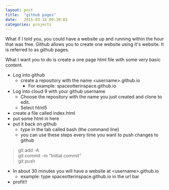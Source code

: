 ```yaml
---
layout: post
title:  "github pages"
date:   2015-03-16 09:39:03
categories: projects
---
```

What if I told you, you could have a website up and running within the hour that was free. Github allows you to create one website using it's website. It is referred to as github pages. 

What I want you to do is create a one page html file with some very basic content.

* Log into github 
    * create a repository with the name \<username\>.github.io
       * For example: spaceotterinspace.github.io
* Log into cloud 9 with your github username
   * Choose the repository with the name you just created and clone to edit.
   * Select html5
* create a file called index.html
* put some html in here
* put it back on github
    * type in the tab called bash (the command line) 
    * you can use these steps every time you want to push changes to github

> git add -A <br />
> git commit -m \"Initial commit\" <br />
> git push <br />


* In about 30 minutes you will have a website at \<username\>.github.io
    * example: type spaceotterinspace.github.io in the url bar
* profit!!
